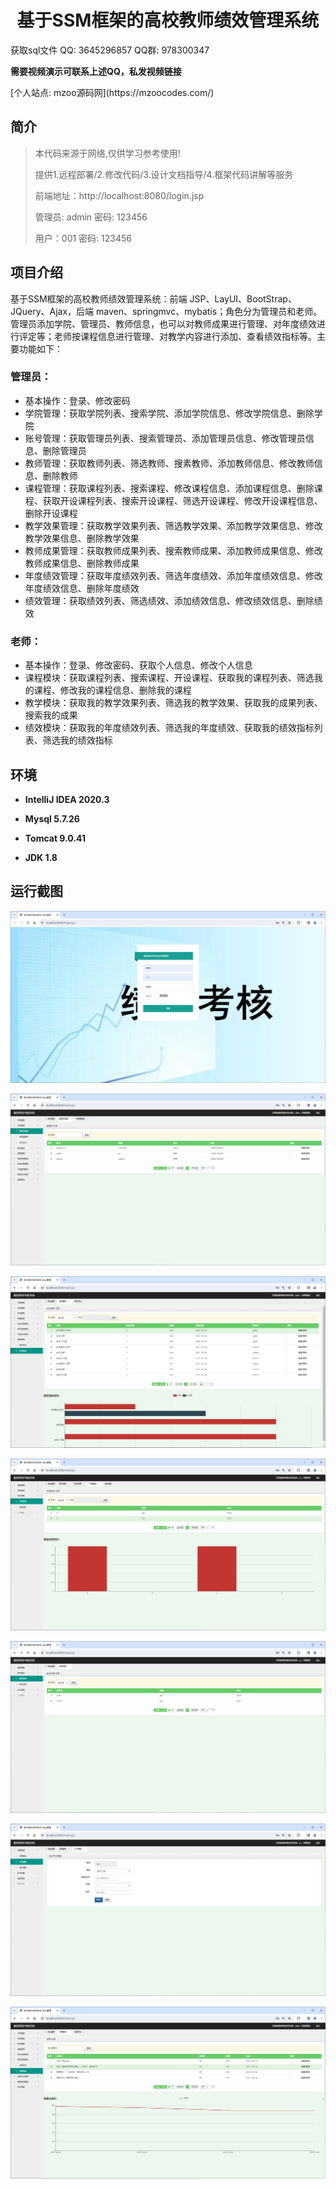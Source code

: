 <p><h1 align="center">基于SSM框架的高校教师绩效管理系统</h1></p>

<p> 获取sql文件 QQ: 3645296857 QQ群: 978300347 </p>
<b> 需要视频演示可联系上述QQ，私发视频链接 </b>
<p> [个人站点: mzoo源码网](https://mzoocodes.com/)</p>

## 简介

> 本代码来源于网络,仅供学习参考使用!
>
> 提供1.远程部署/2.修改代码/3.设计文档指导/4.框架代码讲解等服务
>
> 前端地址：http://localhost:8080/login.jsp
>
> 管理员: admin 密码: 123456
>
> 用户：001 密码: 123456
>

## 项目介绍

基于SSM框架的高校教师绩效管理系统：前端 JSP、LayUI、BootStrap、JQuery、Ajax，后端 maven、springmvc、mybatis；角色分为管理员和老师。管理员添加学院、管理员、教师信息，也可以对教师成果进行管理、对年度绩效进行评定等；老师按课程信息进行管理、对教学内容进行添加、查看绩效指标等。主要功能如下：

### 管理员：

- 基本操作：登录、修改密码
- 学院管理：获取学院列表、搜索学院、添加学院信息、修改学院信息、删除学院
- 账号管理：获取管理员列表、搜索管理员、添加管理员信息、修改管理员信息、删除管理员
- 教师管理：获取教师列表、筛选教师、搜素教师、添加教师信息、修改教师信息、删除教师
- 课程管理：获取课程列表、搜索课程、修改课程信息、添加课程信息、删除课程、获取开设课程列表、搜索开设课程、筛选开设课程、修改开设课程信息、删除开设课程
- 教学效果管理：获取教学效果列表、筛选教学效果、添加教学效果信息、修改教学效果信息、删除教学效果
- 教师成果管理：获取教师成果列表、搜索教师成果、添加教师成果信息、修改教师成果信息、删除教师成果
- 年度绩效管理：获取年度绩效列表、筛选年度绩效、添加年度绩效信息、修改年度绩效信息、删除年度绩效
- 绩效管理：获取绩效列表、筛选绩效、添加绩效信息、修改绩效信息、删除绩效

### 老师：

- 基本操作：登录、修改密码、获取个人信息、修改个人信息
- 课程模块：获取课程列表、搜索课程、开设课程、获取我的课程列表、筛选我的课程、修改我的课程信息、删除我的课程
- 教学模块：获取我的教学效果列表、筛选我的教学效果、获取我的成果列表、搜索我的成果
- 绩效模块：获取我的年度绩效列表、筛选我的年度绩效、获取我的绩效指标列表、筛选我的绩效指标

## 环境

- <b>IntelliJ IDEA 2020.3</b>

- <b>Mysql 5.7.26</b>

- <b>Tomcat 9.0.41</b>

- <b>JDK 1.8</b>

## 运行截图
![](screenshot/1.png)

![](screenshot/2.png)

![](screenshot/3.png)

![](screenshot/4.png)

![](screenshot/5.png)

![](screenshot/6.png)

![](screenshot/7.png)
